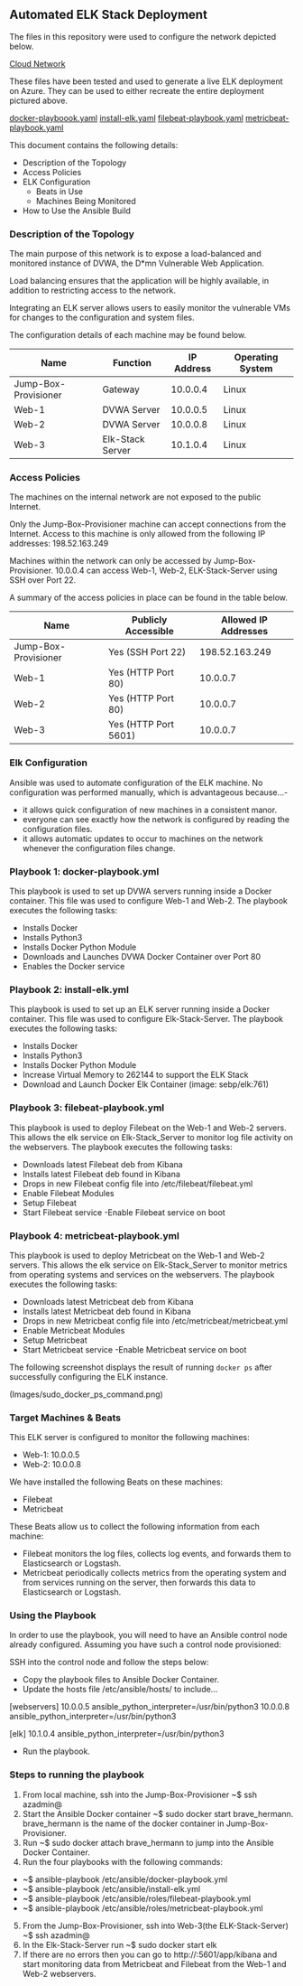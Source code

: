 ## Automated ELK Stack Deployment

The files in this repository were used to configure the network depicted below.

[Cloud Network](Images/Cloud%20Network.png)

These files have been tested and used to generate a live ELK deployment on Azure. They can be used to either recreate the entire deployment pictured above.

  [docker-playboook.yaml](Ansible/docker-playbook.yaml)
  [install-elk.yaml](Ansible/install-elk.yaml)
  [filebeat-playbook.yaml](Ansible/filebeat-playbook.yaml)
  [metricbeat-playbook.yaml](Ansible/metricbeat-playbook.yaml)

This document contains the following details:
- Description of the Topology
- Access Policies
- ELK Configuration
  - Beats in Use
  - Machines Being Monitored
- How to Use the Ansible Build


### Description of the Topology

The main purpose of this network is to expose a load-balanced and monitored instance of DVWA, the D*mn Vulnerable Web Application.

Load balancing ensures that the application will be highly available, in addition to restricting access to the network.

Integrating an ELK server allows users to easily monitor the vulnerable VMs for changes to the configuration and system files.

The configuration details of each machine may be found below.

| Name                 | Function         | IP Address | Operating System |
|----------------------|------------------|------------|------------------|
| Jump-Box-Provisioner | Gateway          | 10.0.0.4   | Linux            |
| Web-1                | DVWA Server      | 10.0.0.5   | Linux            |
| Web-2                | DVWA Server      | 10.0.0.8   | Linux            |
| Web-3                | Elk-Stack Server | 10.1.0.4   | Linux            |

### Access Policies

The machines on the internal network are not exposed to the public Internet. 

Only the Jump-Box-Provisioner machine can accept connections from the Internet. Access to this machine is only allowed from the following IP addresses:
198.52.163.249

Machines within the network can only be accessed by Jump-Box-Provisioner.
10.0.0.4 can access Web-1, Web-2, ELK-Stack-Server using SSH over Port 22.

A summary of the access policies in place can be found in the table below.

| Name                 | Publicly Accessible  | Allowed IP Addresses |
|----------------------|----------------------|----------------------|
| Jump-Box-Provisioner | Yes (SSH Port 22)    | 198.52.163.249       |
| Web-1                | Yes (HTTP Port 80)   | 10.0.0.7             |
| Web-2                | Yes (HTTP Port 80)   | 10.0.0.7             |
| Web-3                | Yes (HTTP Port 5601) | 10.0.0.7             |

### Elk Configuration

Ansible was used to automate configuration of the ELK machine. No configuration was performed manually, which is advantageous because...-

- it allows quick configuration of new machines in a consistent manor.
- everyone can see exactly how the network is configured by reading the configuration files.
- it allows automatic updates to occur to machines on the network whenever the configuration files change.

### Playbook 1: docker-playbook.yml
This playbook is used to set up DVWA servers running inside a Docker container. This file was used to configure Web-1 and Web-2. The playbook executes the following tasks:

- Installs Docker
- Installs Python3
- Installs Docker Python Module
- Downloads and Launches DVWA Docker Container over Port 80
- Enables the Docker service

### Playbook 2: install-elk.yml
This playbook is used to set up an ELK server running inside a Docker container. This file was used to configure Elk-Stack-Server. The playbook executes the following tasks:

- Installs Docker
- Installs Python3
- Installs Docker Python Module
- Increase Virtual Memory to 262144 to support the ELK Stack
- Download and Launch Docker Elk Container (image: sebp/elk:761)

### Playbook 3: filebeat-playbook.yml
This playbook is used to deploy Filebeat on the Web-1 and Web-2 servers. This allows the elk service on Elk-Stack_Server to monitor log file activity on the webservers. The playbook executes the following tasks:

- Downloads latest Filebeat deb from Kibana
- Installs latest Filebeat deb found in Kibana
- Drops in new Filebeat config file into /etc/filebeat/filebeat.yml
- Enable Filebeat Modules
- Setup Filebeat
- Start Filebeat service -Enable Filebeat service on boot

### Playbook 4: metricbeat-playbook.yml
This playbook is used to deploy Metricbeat on the Web-1 and Web-2 servers. This allows the elk service on Elk-Stack_Server to monitor metrics from operating systems and services on the webservers. The playbook executes the following tasks:

- Downloads latest Metricbeat deb from Kibana
- Installs latest Metricbeat deb found in Kibana
- Drops in new Metricbeat config file into /etc/metricbeat/metricbeat.yml
- Enable Metricbeat Modules
- Setup Metricbeat
- Start Metricbeat service -Enable Metricbeat service on boot

The following screenshot displays the result of running `docker ps` after successfully configuring the ELK instance.

(Images/sudo_docker_ps_command.png)

### Target Machines & Beats
This ELK server is configured to monitor the following machines:
- Web-1: 10.0.0.5
- Web-2: 10.0.0.8

We have installed the following Beats on these machines:
- Filebeat
- Metricbeat

These Beats allow us to collect the following information from each machine:
- Filebeat monitors the log files, collects log events, and forwards them to Elasticsearch or Logstash.
- Metricbeat periodically collects metrics from the operating system and from services running on the server, then forwards this data to Elasticsearch or Logstash.

### Using the Playbook
In order to use the playbook, you will need to have an Ansible control node already configured. Assuming you have such a control node provisioned: 

SSH into the control node and follow the steps below:
- Copy the playbook files to Ansible Docker Container.
- Update the hosts file /etc/ansible/hosts/ to include...

[webservers]
10.0.0.5 ansible_python_interpreter=/usr/bin/python3
10.0.0.8 ansible_python_interpreter=/usr/bin/python3

[elk]
10.1.0.4 ansible_python_interpreter=/usr/bin/python3

- Run the playbook.

### Steps to running the playbook

1. From local machine, ssh into the Jump-Box-Provisioner ~$ ssh azadmin@<jump-box-provisioner-ip>
2. Start the Ansible Docker container ~$ sudo docker start brave_hermann. brave_hermann is the name of the docker container in Jump-Box-Provisioner.
3. Run ~$ sudo docker attach brave_hermann to jump into the Ansible Docker Container.
4. Run the four playbooks with the following commands:

- ~$ ansible-playbook /etc/ansible/docker-playbook.yml
- ~$ ansible-playbook /etc/ansible/install-elk.yml
- ~$ ansible-playbook /etc/ansible/roles/filebeat-playbook.yml
- ~$ ansible-playbook /etc/ansible/roles/metricbeat-playbook.yml

5. From the Jump-Box-Provisioner, ssh into Web-3(the ELK-Stack-Server) ~$ ssh azadmin@<dynamic-elk-public-ip>
6. In the Elk-Stack-Server run ~$ sudo docker start elk
7. If there are no errors then you can go to http://<dynamic-elk-public-ip>:5601/app/kibana and start monitoring data from Metricbeat and Filebeat from the Web-1 and Web-2 webservers.

